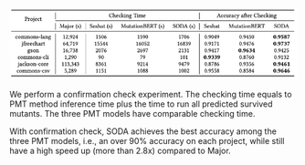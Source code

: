 ![alt text](./figs/confirm_check.png "Confirm Check")

We perform a confirmation check experiment. The checking time equals to PMT method inference time plus the time to run all predicted survived mutants. The three PMT models have comparable checking time.

With confirmation check, SODA achieves the best accuracy among the three PMT models, i.e., an over 90% accuracy on each project, while still have a high speed up (more than 2.8x) compared to Major. 